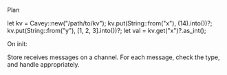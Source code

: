 Plan 

let kv = Cavey::new("/path/to/kv");
kv.put(String::from("x"), (14).into())?;
kv.put(String::from("y"), [1, 2, 3].into())?;
let val = kv.get("x")?.as_int();


On init:

Store receives messages on a channel.  For each message, check the type, and 
handle appropriately.
